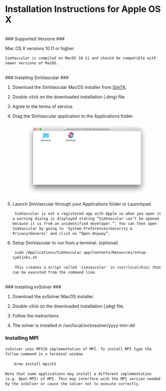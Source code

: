 # Installation Instructions for Apple OS X #

<br>
### Supported Versions ###
	
Mac OS X versions 10.11 or higher.

	SimVascular is compiled on MacOS 10.11 and should be compatible with newer versions of MacOS. 

<br>
### Installing SimVascular ###

1. Download the SimVascular MacOS installer from [SimTK](https://simtk.org/frs/index.php?group_id=188).

2. Double-click on the downloaded installation (.dmg) file.

3. Agree to the terms of service.

4. Drag the SimVascular application to the Applications folder.

	<figure>
	  <img class="svImg svImgXl"  src="documentation/installation/imgs/macDrag.png"> 
	  <figcaption class="svCaption" ></figcaption>
	</figure>

5. Launch SimVascular through your Applications folder or Launchpad.

		SimVascular is not a registered app with Apple so when you open it a warning dialog is displayed stating “SimVascular can’t be opened because it is from an unidentified developer.”. You can then open SimVascular by going to 'System Preferences>Security & Privacy>General' and click on “Open Anyway”.        

6. Setup SimVascular to run from a terminal. (optional)

		sudo /Applications/SimVascular.app/Contents/Resources/setup-symlinks.sh

		This creates a script called 'simvascular' in /usr/local/bin/ that can be executed from the command line.

<br>
### Installing svSolver ###

1. Download the svSolver MacOS installer.

2. Double-click on the downloaded installation (.pkg) file.

3. Follow the instructions.

4. The solver is installed in /usr/local/sv/svsolver/yyyy-mm-dd

### Installing MPI

	svSolver uses MPICH implementation of MPI. To install MPI type the follow command in a terminal window

  		brew install mpich2

  	Note that some applications may install a different implementation (e.g. Open MPI) of MPI. This may interfere with the MPI version needed by the svSolver or cause the solver not to execute correctly.



